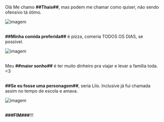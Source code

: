 Olá Me chamo **##Thais##**, mas podem me chamar como quiser, não sendo ofensivo tá ótimo. 
<br/> 

![imagem](https://i.giphy.com/flWn1Cyk9HcVIj9xWy.webp)
<br/> 
<br/> 

**##Minha comida preferida##** é pizza, comeria TODOS OS DIAS, se possível. 
<br/> 

![imagem](https://media2.giphy.com/media/Q73Bb4tlFNtJlmagIk/100.webp?cid=790b7611b6zcatrt4tvife8pp2yqaxks6zutapr6ph4qm1ka&ep=v1_gifs_search&rid=100.webp&ct=g)
<br/> 
 <br/> 

 Meu **##maior sonho##** é ter muito dinheiro pra viajar e levar a família toda. 
 <3 
 <br/>
<br/> 

 **##Se eu fosse uma personagem##**, seria Lilo. Inclusive já fui chamada assim no tempo de escola e amava.
 <br/> 

 ![imagem](https://encrypted-tbn0.gstatic.com/images?q=tbn:ANd9GcSdxp4-0sdElce8dyRc4tWVhm04LFadDh22jQ&s) 
<br/> 
<br/> 

 **###FIM###**!!!